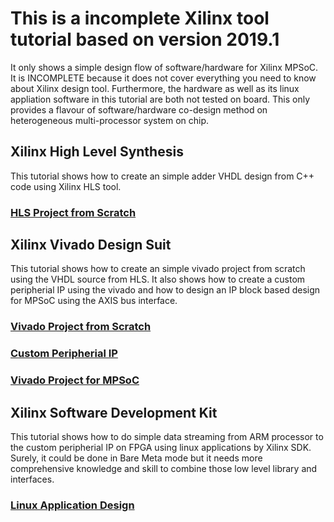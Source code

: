 # This is a incomplete Xilinx tool tutorial based on version 2019.1
It only shows a simple design flow of software/hardware for Xilinx MPSoC. It is INCOMPLETE because it does not cover everything you need to know about Xilinx design tool. Furthermore, the hardware as well as its linux appliation software in this tutorial are both not tested on board. This only provides a flavour of software/hardware co-design method on heterogeneous multi-processor system on chip. 

## Xilinx High Level Synthesis

This tutorial shows how to create an simple adder VHDL design from C++ code using Xilinx HLS tool. 

### [HLS Project from Scratch](https://github.com/wincle626/IncompleteXilinxToolTutorals_2019.1/blob/master/docs/README_HLS.md)

## Xilinx Vivado Design Suit

This tutorial shows how to create an simple vivado project from scratch using the VHDL source from HLS. It also shows how to create a custom peripherial IP using the vivado and how to design an IP block based design for MPSoC using the AXIS bus interface.  

### [Vivado Project from Scratch](https://github.com/wincle626/IncompleteXilinxToolTutorals_2019.1/blob/master/docs/README_VIVADO.md)

### [Custom Peripherial IP](https://github.com/wincle626/IncompleteXilinxToolTutorals_2019.1/blob/master/docs/README_IP.md)

### [Vivado Project for MPSoC](https://github.com/wincle626/IncompleteXilinxToolTutorals_2019.1/blob/master/docs/README_MPSOC.md)

## Xilinx Software Development Kit

This tutorial shows how to do simple data streaming from ARM processor to the custom peripherial IP on FPGA using linux applications by Xilinx SDK. Surely, it could be done in Bare Meta mode but it needs more comprehensive knowledge and skill to combine those low level library and interfaces. 

### [Linux Application Design](https://github.com/wincle626/IncompleteXilinxToolTutorals_2019.1/blob/master/docs/README_SDK.md)


